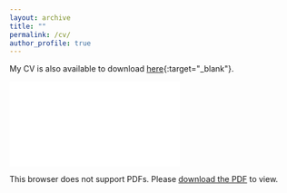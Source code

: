 ```yaml
---
layout: archive
title: ""
permalink: /cv/
author_profile: true
---
```


My CV is also available to download [here](../files/CV_tiancizhang.pdf){:target="_blank"}.

<object data="../files/CV_tiancizhang.pdf" type="application/pdf" width="700px" height="700px">
    <embed src="../files/CV_tiancizhang.pdf">
        <p>This browser does not support PDFs. Please <a href="../files/CV_tiancizhang.pdf">download the PDF</a> to view.</p>
    </embed>
</object>
